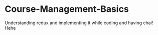 # Course-Management-Basics
Understanding redux and implementing it while coding and having chai!
Hehe
